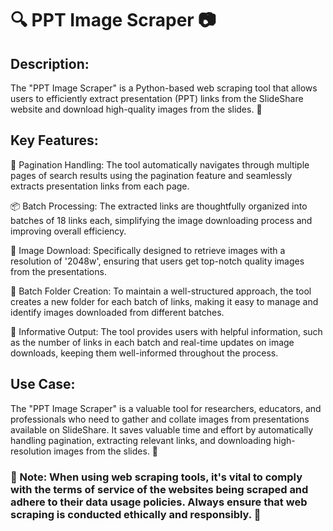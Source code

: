 # 🔍 PPT Image Scraper 📷

## Description:
The "PPT Image Scraper" is a Python-based web scraping tool that allows users to efficiently extract presentation (PPT) links from the SlideShare website and download high-quality images from the slides. 🎯

## Key Features:
📄 Pagination Handling: The tool automatically navigates through multiple pages of search results using the pagination feature and seamlessly extracts presentation links from each page.

📦 Batch Processing: The extracted links are thoughtfully organized into batches of 18 links each, simplifying the image downloading process and improving overall efficiency.

💾 Image Download: Specifically designed to retrieve images with a resolution of '2048w', ensuring that users get top-notch quality images from the presentations.

📁 Batch Folder Creation: To maintain a well-structured approach, the tool creates a new folder for each batch of links, making it easy to manage and identify images downloaded from different batches.

💬 Informative Output: The tool provides users with helpful information, such as the number of links in each batch and real-time updates on image downloads, keeping them well-informed throughout the process.

## Use Case:
The "PPT Image Scraper" is a valuable tool for researchers, educators, and professionals who need to gather and collate images from presentations available on SlideShare. It saves valuable time and effort by automatically handling pagination, extracting relevant links, and downloading high-resolution images from the slides. 🚀

### 📝 Note: When using web scraping tools, it's vital to comply with the terms of service of the websites being scraped and adhere to their data usage policies. Always ensure that web scraping is conducted ethically and responsibly. 🤝

